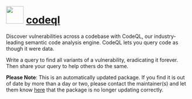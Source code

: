 # <img src="https://cdn.jsdelivr.net/gh/mkevenaar/chocolatey-packages@e24fe2a71b2e8a0818ff4760c8fcfaa0ec7b2f30/icons/codeql.png" width="48" height="48"/> [codeql](https://community.chocolatey.org/packages/codeql)

Discover vulnerabilities across a codebase with CodeQL, our industry-leading
semantic code analysis engine. CodeQL lets you query code as though it were data.

Write a query to find all variants of a vulnerability, eradicating it forever. Then share your
query to help others do the same.

**Please Note**: This is an automatically updated package. If you find it is
out of date by more than a day or two, please contact the maintainer(s) and
let them know [here](https://github.com/mkevenaar/chocolatey-packages/issues) that the package
is no longer updating correctly.
